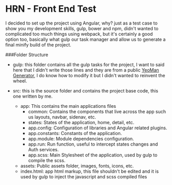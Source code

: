 # HRN - Front End Test

I decided to set up the project using Angular, why? just as a test case to show you my development skills, gulp, bower and npm, didn't wanted to complicated too much things using webpack, but it's certainly a good option too, basically what gulp our task manager and allow us to generate a final minify build of the project.

###Folder Structure

* gulp: this folder contains all the gulp tasks for the project, I want to said here that I didn't write those lines and they are from a public [YeoMan Generator][1], I do know how to modify it but I didn't wanted to reinvent the wheel.

* src:  this is the source folder and contains the project base code, this one written by me.
  * app: This contains the main applications files
    * common: Contains the components that live across the app such us layouts, navbar, sidenav, etc.
    * states: States of the application, home, detail, etc.
    * app.config: Configuration of libraries and Angular related plugins.
    * app.constants: Constants of the application.
    * app.module: Module dependencies configuration.
    * app.run: Run function, useful to intercept states changes and Auth services.
    * app.scss: Main Stylesheet of the application, used by gulp to compile the scss.
  * assets: Public assets folder, images, fonts, icons, etc.
  * index.html: app html markup, this file shouldn't be edited and it is used by gulp to inject the javascript and scss compiled files


[1]: https://github.com/Swiip/generator-gulp-angular
